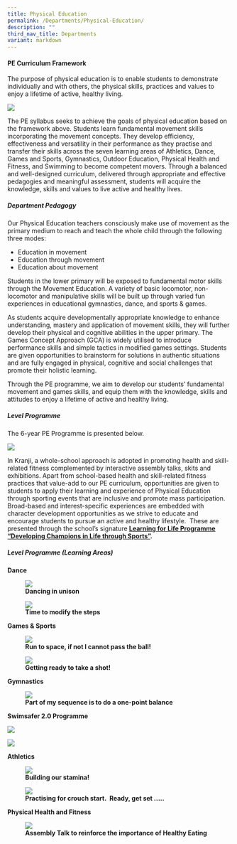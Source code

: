 ```yaml
---
title: Physical Education
permalink: /Departments/Physical-Education/
description: ""
third_nav_title: Departments
variant: markdown
---
```

#### **PE Curriculum Framework**

  

The purpose of physical education is to enable students to demonstrate individually and with others, the physical skills, practices and values to enjoy a lifetime of active, healthy living.


![](/images/Our%20Curriculum/Departments/Physical%20Education/P1.jpg) 

The PE syllabus seeks to achieve the goals of physical education based on the framework above. Students learn fundamental movement skills incorporating the movement concepts. They develop efficiency, effectiveness and versatility in their performance as they practise and transfer their skills across the seven learning areas of Athletics, Dance, Games and Sports, Gymnastics, Outdoor Education, Physical Health and Fitness, and Swimming to become competent movers. Through a balanced and well-designed curriculum, delivered through appropriate and effective pedagogies and meaningful assessment, students will acquire the knowledge, skills and values to live active and healthy lives.

##### **Department Pedagogy**

Our Physical Education teachers consciously make use of movement as the primary medium to reach and teach the whole child through the following three modes:  

*   Education in movement
*   Education through movement
*   Education about movement

  
Students in the lower primary will be exposed to fundamental motor skills through the Movement Education. A variety of basic locomotor, non-locomotor and manipulative skills will be built up through varied fun experiences in educational gymnastics, dance, and sports &amp; games.  
  

As students acquire developmentally appropriate knowledge to enhance understanding, mastery and application of movement skills, they will further develop their physical and cognitive abilities in the upper primary. The Games Concept Approach (GCA) is widely utilised to introduce performance skills and simple tactics in modified games settings. Students are given opportunities to brainstorm for solutions in authentic situations and are fully engaged in physical, cognitive and social challenges that promote their holistic learning.

  

Through the PE programme, we aim to develop our students’ fundamental movement and games skills, and equip them with the knowledge, skills and attitudes to enjoy a lifetime of active and healthy living.&nbsp;

##### **Level Programme**

  
The 6-year PE Programme is presented below.

![](/images/Our%20Curriculum/Departments/Physical%20Education/P2.jpg)

In Kranji, a whole-school approach is adopted in promoting health and skill-related fitness complemented by interactive assembly talks, skits and exhibitions. Apart from school-based health and skill-related fitness practices that value-add to our PE curriculum, opportunities are given to students to apply their learning and experience of Physical Education through sporting events that are inclusive and promote mass participation. Broad-based and interest-specific experiences are embedded with character development opportunities as we strive to educate and encourage students to pursue an active and healthy lifestyle.&nbsp; These are presented through the school’s signature&nbsp;**[Learning for Life Programme “Developing Champions in Life through Sports”](https://staging.d2akfpcn0n1ap5.amplifyapp.com/Signature-Programmes/Learning-for-Life-Programme-LLP/).**

##### **Level Programme (Learning Areas)**

**Dance**  



<figure>

<img src="/images/Our%20Curriculum/Departments/Physical%20Education/P3.jpg">

<figcaption> <strong> Dancing in unison </strong> </figcaption>

</figure>

<figure>

<img src="/images/Our%20Curriculum/Departments/Physical%20Education/P4.jpg">

<figcaption> <strong> Time to modify the steps </strong> </figcaption>

</figure>

**Games &amp; Sports**

<figure>

<img src="/images/Our%20Curriculum/Departments/Physical%20Education/P5.jpg">

<figcaption> <strong> Run to space, if not I cannot pass the ball! </strong> </figcaption>

</figure>

<figure>

<img src="/images/Our%20Curriculum/Departments/Physical%20Education/P6.jpg">

<figcaption> <strong> Getting ready to take a shot! </strong> </figcaption>

</figure>

**Gymnastics**

<figure>

<img src="/images/Our%20Curriculum/Departments/Physical%20Education/P7.jpg">

<figcaption> <strong> Part of my sequence is to do a one-point balance </strong> </figcaption>

</figure>

  

**Swimsafer 2.0 Programme**

![](/images/Our%20Curriculum/Departments/Physical%20Education/Physical_Education_P3_swimsafer_2024.png)

![](/images/Our%20Curriculum/Departments/Physical%20Education/Physical_Education_P4_swimsafer_2024.png)


**Athletics**

<figure>

<img src="/images/Our%20Curriculum/Departments/Physical%20Education/P10.jpg">

<figcaption> <strong> Building our stamina! </strong> </figcaption>

</figure>

<figure>

<img src="/images/Our%20Curriculum/Departments/Physical%20Education/P11.jpg">

<figcaption> <strong> Practising for crouch start.&nbsp; Ready, get set ..... </strong> </figcaption>

</figure>

  

**Physical Health and Fitness**

<figure>

<img src="/images/Our%20Curriculum/Departments/Physical%20Education/P12.jpg">

<figcaption> <strong> Assembly Talk to reinforce the importance of Healthy Eating </strong> </figcaption>

</figure>